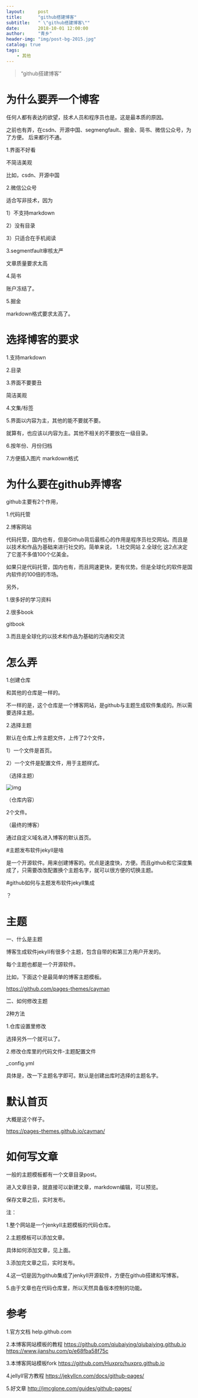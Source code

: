 ```yaml
---
layout:     post
title:      "github搭建博客"
subtitle:   " \"github搭建博客\""
date:       2018-10-01 12:00:00
author:     "青乡"
header-img: "img/post-bg-2015.jpg"
catalog: true
tags:
    - 其他
---
```


> “github搭建博客”


# 为什么要弄一个博客
任何人都有表达的欲望，技术人员和程序员也是。这是最本质的原因。

之前也有弄，在csdn、开源中国、segmengfault、掘金、简书、微信公众号，为了方便。
后来都行不通。


1.界面不好看

不简洁美观

比如，csdn、开源中国



2.微信公众号

适合写非技术，因为

1）不支持markdown

2）没有目录

3）只适合在手机阅读



3.segmentfault审核太严

文章质量要求太高



4.简书

账户冻结了。



5.掘金

markdown格式要求太高了。


# 选择博客的要求
1.支持markdown

2.目录

3.界面不要要丑

简洁美观



4.文集/标签



5.界面以内容为主，其他的能不要就不要。

就算有，也应该以内容为主。其他不相关的不要放在一级目录。



6.按年份、月份归档

7.方便插入图片
markdown格式


# 为什么要在github弄博客
github主要有2个作用，

1.代码托管

2.博客网站



代码托管，国内也有，但是Github背后最核心的作用是程序员社交网站。而且是以技术和作品为基础来进行社交的。简单来说，
1.社交网站 
2.全球化 
这2点决定了它差不多值100个亿美金。



如果只是代码托管，国内也有，而且网速更快，更有优势。但是全球化的软件是国内软件的100倍的市场。



另外，

1.很多好的学习资料

2.很多book

gitbook

3.而且是全球化的以技术和作品为基础的沟通和交流


# 怎么弄

1.创建仓库

和其他的仓库是一样的。

不一样的是，这个仓库是一个博客网站，是github与主题生成软件集成的。所以需要选择主题。



2.选择主题

默认在仓库上传主题文件，上传了2个文件，

1）一个文件是首页。

2）一个文件是配置文件，用于主题样式。



（选择主题）

![img](/img/in-post/69942444.png)


（仓库内容）

2个文件。



（最终的博客）

通过自定义域名进入博客的默认首页。



#主题发布软件jekyII是啥

是一个开源软件。用来创建博客的。优点是速度快，方便。而且github和它深度集成了，只需要改改配置换个主题名字，就可以很方便的切换主题。



#github如何与主题发布软件jekyII集成

？



# 主题

一、什么是主题

博客生成软件jekyII有很多个主题，包含自带的和第三方用户开发的。



每个主题也都是一个开源软件。



比如，下面这个是最简单的博客主题模板。

https://github.com/pages-themes/cayman





二、如何修改主题

2种方法

1.仓库设置里修改

选择另外一个就可以了。



2.修改仓库里的代码文件-主题配置文件

_config.yml



具体是，改一下主题名字即可。默认是创建出库时选择的主题名字。



# 默认首页

大概是这个样子。

https://pages-themes.github.io/cayman/



# 如何写文章

一般的主题模板都有一个文章目录post。

进入文章目录，就直接可以新建文章，markdown编辑，可以预览。

保存文章之后，实时发布。



注：

1.整个网站是一个jenkyII主题模板的代码仓库。



2.主题模板可以添加文章。

具体如何添加文章，见上面。



3.添加完文章之后，实时发布。



4.这一切是因为github集成了jenkyII开源软件，方便在github搭建和写博客。



5.由于文章也在代码仓库里，所以天然具备版本控制的功能。



# 参考

1.官方文档
help.github.com 

2.本博客网站模板的教程
https://github.com/qiubaiying/qiubaiying.github.io
https://www.jianshu.com/p/e68fba58f75c

3.本博客网站模板fork
https://github.com/Huxpro/huxpro.github.io

4.jellyII官方教程
https://jekyllcn.com/docs/github-pages/

5.好文章
http://jmcglone.com/guides/github-pages/




